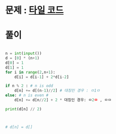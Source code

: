 # 문제 : [타일 코드](https://www.acmicpc.net/problem/1720)

# 풀이
```python

n = int(input())
d = [0] * (n+1)
d[0] = 1
d[1] = 1
for i in range(2,n+1):
    d[i] = d[i-1] + 2*d[i-2]

if n % 2 : # n is odd
    d[n] += d[(n-1)//2] # 대칭인 경우 : ㅁ1ㅁ
else: # n is even # 
    d[n] += d[n//2] + 2 * 대칭인 경우: ㅁ2ㅁ , ㅁㅁ

print(d[n] // 2)



# d[n] = d[]
```

